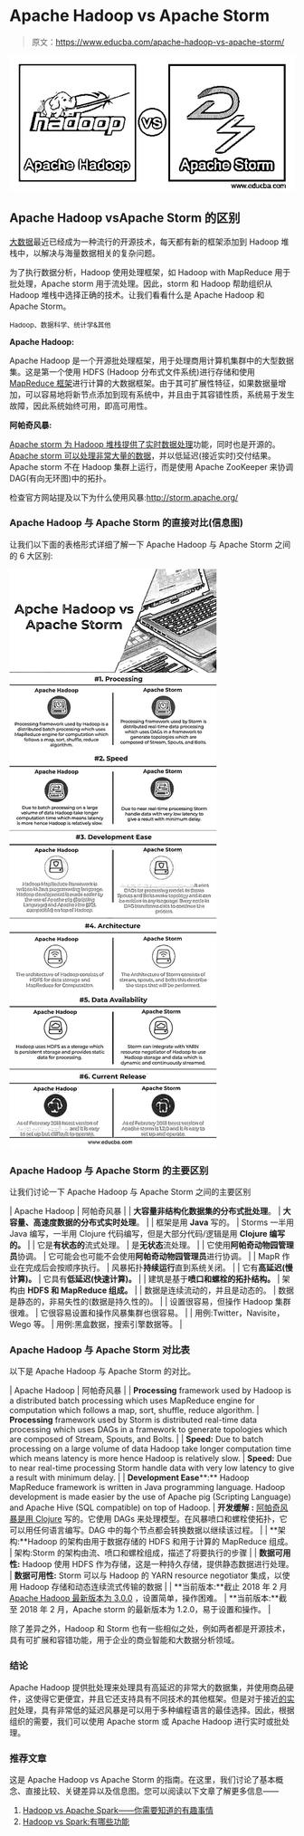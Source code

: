 # Apache Hadoop vs Apache Storm

> 原文：<https://www.educba.com/apache-hadoop-vs-apache-storm/>

![Apache Hadoop vs Apache Storm](img/a97cbe83b692b804a6e54c5df96cf9bc.png)



## Apache Hadoop vsApache Storm 的区别

[大数据](https://www.educba.com/what-is-big-data/)最近已经成为一种流行的开源技术，每天都有新的框架添加到 Hadoop 堆栈中，以解决与海量数据相关的复杂问题。

为了执行数据分析，Hadoop 使用处理框架，如 Hadoop with MapReduce 用于批处理，Apache storm 用于流处理。因此，storm 和 Hadoop 帮助组织从 Hadoop 堆栈中选择正确的技术。让我们看看什么是 Apache Hadoop 和 Apache Storm。

<small>Hadoop、数据科学、统计学&其他</small>

**Apache Hadoop:**

Apache Hadoop 是一个开源批处理框架，用于处理商用计算机集群中的大型数据集。这是第一个使用 HDFS (Hadoop 分布式文件系统)进行存储和使用 [MapReduce 框架](https://www.educba.com/mapreduce-vs-spark/)进行计算的大数据框架。由于其可扩展性特征，如果数据量增加，可以容易地将新节点添加到现有系统中，并且由于其容错性质，系统易于发生故障，因此系统始终可用，即高可用性。

**阿帕奇风暴:**

[Apache storm 为 Hadoop 堆栈提供了实时数据处理](https://www.educba.com/apache-interview-questions/)功能，同时也是开源的。 [Apache storm 可以处理非常大量的数据](https://www.educba.com/apache-interview-questions/)，并以低延迟(接近实时)交付结果。Apache storm 不在 Hadoop 集群上运行，而是使用 Apache ZooKeeper 来协调 DAG(有向无环图)中的拓扑。

检查官方网站提及以下为什么使用风暴:http://storm.apache.org/

### Apache Hadoop 与 Apache Storm 的直接对比(信息图)

让我们以下面的表格形式详细了解一下 Apache Hadoop 与 Apache Storm 之间的 6 大区别:

![Apache-Hadoop-vs-Apache-Storm-info](img/5ea61180af61b2da5ff7a0997ac5a5ac.png)



### Apache Hadoop 与 Apache Storm 的主要区别

让我们讨论一下 Apache Hadoop 与 Apache Storm 之间的主要区别

| Apache Hadoop | 阿帕奇风暴 |
| **大容量非结构化数据集的分布式批处理**。 | **大容量、高速度数据的分布式实时处理**。 |
| 框架是用 **Java** 写的。 | Storms 一半用 Java 编写，一半用 Clojure 代码编写，但是大部分代码/逻辑是用 **Clojure 编写的。** |
| 它是**有状态的**流式处理。 | 是**无状态**流处理。 |
| 它使用**阿帕奇动物园管理员**协调。 | 它可能会也可能不会使用**阿帕奇动物园管理员**进行协调。 |
| MapR 作业在完成后会按顺序执行。 | 风暴拓扑**持续运行**直到系统关闭。 |
| 它有**高延迟(慢计算)。** | 它具有**低延迟(快速计算)。** |
| 建筑是基于**喷口和螺栓的拓扑结构。** | 架构由 **HDFS 和 MapReduce 组成。** |
| 数据是连续流动的，并且是动态的。 | 数据是静态的，非易失性的(数据是持久性的)。 |
| 设置很容易，但操作 Hadoop 集群很难。 | 它很容易设置和操作风暴集群也很容易。 |
| 用例:Twitter，Navisite，Wego 等。 | 用例:黑盒数据，搜索引擎数据等。 |

### Apache Hadoop 与 Apache Storm 对比表

以下是 Apache Hadoop 与 Apache Storm 的对比。

| Apache Hadoop | 阿帕奇风暴 |
| **Processing** framework used by Hadoop is a distributed batch processing which uses MapReduce engine for computation which follows a map, sort, shuffle, reduce algorithm. | **Processing** framework used by Storm is distributed real-time data processing which uses DAGs in a framework to generate topologies which are composed of Stream, Spouts, and Bolts. |
| **Speed:** Due to batch processing on a large volume of data Hadoop take longer computation time which means latency is more hence Hadoop is relatively slow. | **Speed:** Due to near real-time processing Storm handle data with very low latency to give a result with minimum delay. |
| **Development Ease****:** Hadoop MapReduce framework is written in Java programming language. Hadoop development is made easier by the use of Apache pig (Scripting Language) and Apache Hive (SQL compatible) on top of Hadoop. | **开发缓解** **:** [阿帕奇风暴是用 Clojure](https://www.educba.com/apache-interview-questions/) 写的。它使用 DAGs 来处理模型。在风暴喷口和螺栓使拓扑，它可以用任何语言编写。DAG 中的每个节点都会转换数据以继续该过程。 |
| **架构:**Hadoop 的架构由用于数据存储的 HDFS 和用于计算的 MapReduce 组成。 | 架构:Storm 的架构由流、喷口和螺栓组成，描述了将要执行的步骤 |
| **数据可用性:** Hadoop 使用 HDFS 作为存储，这是一种持久存储，提供静态数据进行处理。 | **数据可用性:** Storm 可以与 Hadoop 的 YARN resource negotiator 集成，以使用 Hadoop 存储和动态连续流式传输的数据 |
| **当前版本:**截止 2018 年 2 月 [Apache Hadoop 最新版本为 3.0.0](https://www.educba.com/apache-interview-questions/) ，设置简单，操作困难。 | **当前版本:**截至 2018 年 2 月，Apache storm 的最新版本为 1.2.0，易于设置和操作。 |

除了差异之外，Hadoop 和 Storm 也有一些相似之处，例如两者都是开源技术，具有可扩展和容错功能，用于企业的商业智能和大数据分析领域。

### 结论

Apache Hadoop 提供批处理来处理具有高延迟的非常大的数据集，并使用商品硬件，这使得它更便宜，并且它还支持具有不同技术的其他框架。但是对于接近[的实时](https://www.educba.com/real-time-analytics/)处理，具有非常低的延迟风暴是可以用于多种编程语言的最佳选择。因此，根据组织的需要，我们可以使用 Apache storm 或 Apache Hadoop 进行实时或批处理。

### 推荐文章

这是 Apache Hadoop vs Apache Storm 的指南。在这里，我们讨论了基本概念、直接比较、关键差异以及信息图。您可以阅读以下文章了解更多信息——

1.  [Hadoop vs Apache Spark——你需要知道的有趣事情](https://www.educba.com/hadoop-vs-apache-spark/)
2.  [Hadoop vs Spark:有哪些功能](https://www.educba.com/hadoop-vs-spark/)





